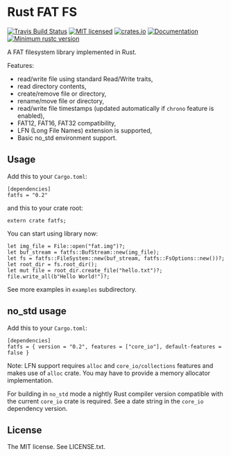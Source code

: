 Rust FAT FS
===========

[![Travis Build Status](https://travis-ci.org/rafalh/rust-fatfs.svg?branch=master)](https://travis-ci.org/rafalh/rust-fatfs)
[![MIT licensed](https://img.shields.io/badge/license-MIT-blue.svg)](./LICENSE.txt)
[![crates.io](http://meritbadge.herokuapp.com/fatfs)](https://crates.io/crates/fatfs)
[![Documentation](https://docs.rs/fatfs/badge.svg)](https://docs.rs/fatfs)
[![Minimum rustc version](https://img.shields.io/badge/rustc-1.24+-yellow.svg)](https://blog.rust-lang.org/2018/02/15/Rust-1.24.html)

A FAT filesystem library implemented in Rust.

Features:
* read/write file using standard Read/Write traits,
* read directory contents,
* create/remove file or directory,
* rename/move file or directory,
* read/write file timestamps (updated automatically if `chrono` feature is enabled),
* FAT12, FAT16, FAT32 compatibility,
* LFN (Long File Names) extension is supported,
* Basic no_std environment support.

Usage
-----

Add this to your `Cargo.toml`:

    [dependencies]
    fatfs = "0.2"

and this to your crate root:

    extern crate fatfs;

You can start using library now:

    let img_file = File::open("fat.img")?;
    let buf_stream = fatfs::BufStream::new(img_file);
    let fs = fatfs::FileSystem::new(buf_stream, fatfs::FsOptions::new())?;
    let root_dir = fs.root_dir();
    let mut file = root_dir.create_file("hello.txt")?;
    file.write_all(b"Hello World!")?;

See more examples in `examples` subdirectory.

no_std usage
------------

Add this to your `Cargo.toml`:

    [dependencies]
    fatfs = { version = "0.2", features = ["core_io"], default-features = false }

Note: LFN support requires `alloc` and `core_io/collections` features and makes use of `alloc` crate.
You may have to provide a memory allocator implementation.

For building in `no_std` mode a nightly Rust compiler version compatible with the current `core_io` crate is required.
See a date string in the `core_io` dependency version.

License
-------
The MIT license. See LICENSE.txt.
